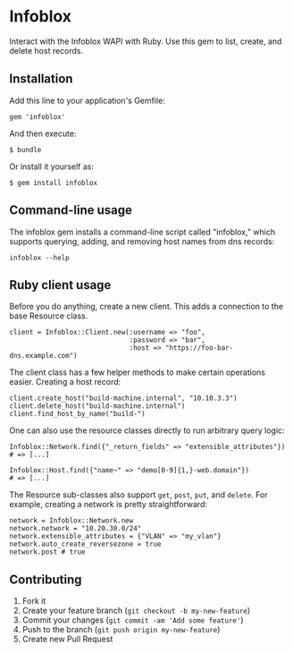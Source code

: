 # Infoblox

Interact with the Infoblox WAPI with Ruby.  Use this gem to list, create, and delete host records. 

## Installation

Add this line to your application's Gemfile:

    gem 'infoblox'

And then execute:

    $ bundle

Or install it yourself as:

    $ gem install infoblox

## Command-line usage
The infoblox gem installs a command-line script called "infoblox," which supports
querying, adding, and removing host names from dns records: 

    infoblox --help


## Ruby client usage
Before you do anything, create a new client. This adds a connection to the 
base Resource class. 
  
    client = Infoblox::Client.new(:username => "foo", 
                                  :password => "bar", 
                                  :host => "https://foo-bar-dns.example.com")

The client class has a few helper methods to make certain operations easier.  Creating a host record: 

    client.create_host("build-machine.internal", "10.10.3.3")
    client.delete_host("build-machine.internal")
    client.find_host_by_name("build-")

One can also use the resource classes directly to run arbitrary query logic: 

    Infoblox::Network.find({"_return_fields" => "extensible_attributes"})
    # => [...]
   
    Infoblox::Host.find({"name~" => "demo[0-9]{1,}-web.domain"})
    # => [...]

The Resource sub-classes also support `get`, `post`, `put`, and `delete`.  For example, creating a network is pretty straightforward: 
 
    network = Infoblox::Network.new
    network.network = "10.20.30.0/24"
    network.extensible_attributes = {"VLAN" => "my_vlan"}
    network.auto_create_reversezone = true
    network.post # true

## Contributing

1. Fork it
2. Create your feature branch (`git checkout -b my-new-feature`)
3. Commit your changes (`git commit -am 'Add some feature'`)
4. Push to the branch (`git push origin my-new-feature`)
5. Create new Pull Request
